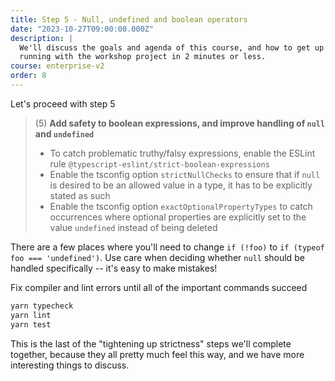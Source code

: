 ```yaml
---
title: Step 5 - Null, undefined and boolean operators
date: "2023-10-27T09:00:00.000Z"
description: |
  We'll discuss the goals and agenda of this course, and how to get up and
  running with the workshop project in 2 minutes or less.
course: enterprise-v2
order: 8
---
```


Let's proceed with step 5

> (5) **Add safety to boolean expressions, and improve handling of `null` and `undefined`**
>
> - To catch problematic truthy/falsy expressions, enable the ESLint rule `@typescript-eslint/strict-boolean-expressions`
> - Enable the tsconfig option `strictNullChecks` to ensure that if `null` is desired to be an allowed value in a type, it has to be explicitly stated as such
> - Enable the tsconfig option `exactOptionalPropertyTypes` to catch occurrences where optional properties are explicitly set to the value `undefined` instead of being deleted

There are a few places where you'll need to change `if (!foo)` to `if (typeof foo === 'undefined')`. Use care when deciding whether `null` should be handled specifically -- it's easy to make mistakes!

Fix compiler and lint errors until all of the important commands succeed

```sh
yarn typecheck
yarn lint
yarn test
```

This is the last of the "tightening up strictness" steps we'll complete together, because they all pretty much feel this way, and we have more interesting things to discuss.